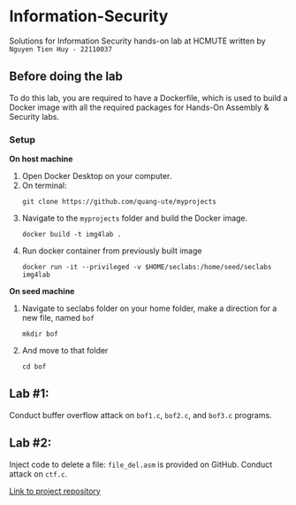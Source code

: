 # Information-Security
Solutions for Information Security hands-on lab at HCMUTE written by `Nguyen Tien Huy - 22110037`

## Before doing the lab
To do this lab, you are required to have a Dockerfile, which is used to build a Docker image with all the required packages for Hands-On Assembly & Security labs.

### Setup
**On host machine**
1. Open Docker Desktop on your computer.
2. On terminal:
    ```
    git clone https://github.com/quang-ute/myprojects
    ```
3. Navigate to the `myprojects` folder and build the Docker image.
    ```
    docker build -t img4lab .
    ```
4. Run docker container from previously built image
    ```
    docker run -it --privileged -v $HOME/seclabs:/home/seed/seclabs img4lab
    ```
**On seed machine**
1. Navigate to seclabs folder on your home folder, make a direction for a new file, named `bof` <br>
    ```
    mkdir bof 
    ```
2. And move to that folder
    ```
    cd bof
    ```

## Lab #1: 
Conduct buffer overflow attack on `bof1.c`, `bof2.c`, and `bof3.c` programs.

## Lab #2: 
Inject code to delete a file: `file_del.asm` is provided on GitHub.
Conduct attack on `ctf.c`.

[Link to project repository](https://github.com/quang-ute/myprojects)
